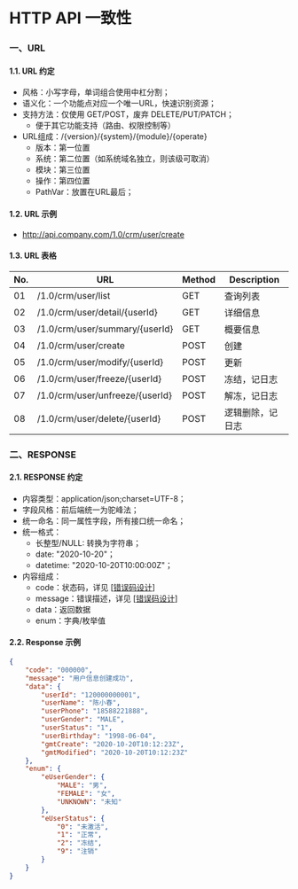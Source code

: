 # HTTP API 一致性


### 一、URL

#### 1.1. URL 约定 
 * 风格：小写字母，单词组合使用中杠分割；
 * 语义化：一个功能点对应一个唯一URL，快速识别资源；
 * 支持方法：仅使用 GET/POST，废弃 DELETE/PUT/PATCH；
   * 便于其它功能支持（路由、权限控制等）
 * URL组成：/{version}/{system}/{module}/{operate}
   * 版本：第一位置
   * 系统：第二位置（如系统域名独立，则该级可取消）
   * 模块：第三位置
   * 操作：第四位置
   * PathVar：放置在URL最后；

#### 1.2. URL 示例
 * http://api.company.com/1.0/crm/user/create

#### 1.3. URL 表格

| No. | URL                         | Method | Description      |
|-----|-----------------------------|--------|------------------|
| 01  | /1.0/crm/user/list              | GET    | 查询列表         | 
| 02  | /1.0/crm/user/detail/{userId}   | GET    | 详细信息         |
| 03  | /1.0/crm/user/summary/{userId}  | GET    | 概要信息         |
| 04  | /1.0/crm/user/create            | POST   | 创建             |
| 05  | /1.0/crm/user/modify/{userId}   | POST   | 更新             |
| 06  | /1.0/crm/user/freeze/{userId}   | POST   | 冻结，记日志     | 
| 07  | /1.0/crm/user/unfreeze/{userId} | POST   | 解冻，记日志     | 
| 08  | /1.0/crm/user/delete/{userId}   | POST   | 逻辑删除，记日志 | 



### 二、RESPONSE

#### 2.1. RESPONSE 约定
 * 内容类型：application/json;charset=UTF-8；
 * 字段风格：前后端统一为驼峰法；
 * 统一命名：同一属性字段，所有接口统一命名；
 * 统一格式：
   * 长整型/NULL: 转换为字符串；
   * date: "2020-10-20"；
   * datetime: "2020-10-20T10:00:00Z"；
 * 内容组成：
   * code：状态码，详见 [[错误码设计](../02-error-code/README.md)]
   * message：错误描述，详见 [[错误码设计](../02-error-code/README.md)]
   * data：返回数据
   * enum：字典/枚举值

#### 2.2. Response 示例
```json
{
    "code": "000000",
    "message": "用户信息创建成功",
    "data": {
        "userId": "120000000001",
        "userName": "陈小春",
        "userPhone": "18588221888",
        "userGender": "MALE",
        "userStatus": "1",
        "userBirthday": "1998-06-04",
        "gmtCreate": "2020-10-20T10:12:23Z",
        "gmtModified": "2020-10-20T10:12:23Z"
    },
    "enum": {
        "eUserGender": {
            "MALE": "男",
            "FEMALE": "女",
            "UNKNOWN": "未知"
        },
        "eUserStatus": {
            "0": "未激活",
            "1": "正常",
            "2": "冻结",
            "9": "注销"
        }
    }
}
``` 


